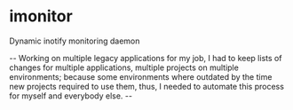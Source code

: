 # imonitor
Dynamic inotify monitoring daemon

-- Working on multiple legacy applications for my job, I had to keep lists of changes for multiple applications, multiple projects on multiple environments; because some environments where outdated by the time new projects required to use them, thus, I needed to automate this process for myself and everybody else. -- 

